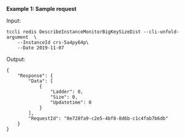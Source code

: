 **Example 1: Sample request**



Input: 

```
tccli redis DescribeInstanceMonitorBigKeySizeDist --cli-unfold-argument  \
    --InstanceId crs-5a4py64p\
    --Date 2019-11-07
```

Output: 
```
{
    "Response": {
        "Data": [
            {
                "Ladder": 0,
                "Size": 0,
                "Updatetime": 0
            }
        ],
        "RequestId": "0e728fa9-c2e5-4bf8-8d6b-c1c4fab7b6db"
    }
}
```

